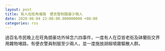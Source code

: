 ```yaml
---
layout: post
title: 有人在旺角堵路　便衣警制服最少兩人
date: 2020-06-04 22:08:00.000000000 +08:00
categories: rss
---
```


過百名市民晚上在旺角朗豪坊外悼念六四事件，一度有人在亞皆老街及砵蘭街交界用雜物堵路，有便衣警員制服至少兩人，並一度施放胡椒噴霧驅散人群。
